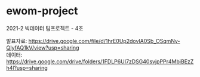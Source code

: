# ewom-project
2021-2 빅데이터 팀프로젝트 - 4조

발표자료: https://drive.google.com/file/d/1hrE0Up2dovIA0Sb_OSqmNy-QIyfAQ1kV/view?usp=sharing \
데이터: https://drive.google.com/drive/folders/1FDLP6UI7zDSG40svjpPPr4MbiBEzZh4l?usp=sharing
